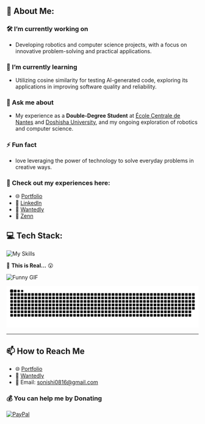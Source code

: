 ## 💫 About Me:

### 🛠 I’m currently working on

- Developing robotics and computer science projects, with a focus on innovative problem-solving and practical applications.

### 🌱 I’m currently learning

- Utilizing cosine similarity for testing AI-generated code, exploring its applications in improving software quality and reliability.

### 🧩 Ask me about

- My experience as a **Double-Degree Student** at [École Centrale de Nantes](https://www.ec-nantes.fr/english-version) and [Doshisha University](https://www.doshisha.ac.jp/en/), and my ongoing exploration of robotics and computer science.

### ⚡ Fun fact

- love leveraging the power of technology to solve everyday problems in creative ways.

### 🔗 Check out my experiences here:

- 🌐 [Portfolio](https://so-onishi.vercel.app/)
- 🍻 [LinkedIn](https://www.linkedin.com/in/so-onishi/)
- 📱 [Wantedly](https://www.wantedly.com/id/so_onishi/)
- 📝 [Zenn](https://zenn.dev/os515)

## 💻 Tech Stack:

![My Skills](https://skillicons.dev/icons?i=html,css,javascript,py,c,cpp,ros,react,vue,aws,linux,github&theme=light&perline=4)

🙊 **This is Real...** 😮

![Funny GIF](https://media.giphy.com/media/0lGd2OXXHe4tFhb7Wh/giphy.gif)

<picture>
  <source media="(prefers-color-scheme: dark)" srcset="https://raw.githubusercontent.com/soso0024/soso0024/output/github-snake-dark.svg" />
  <source media="(prefers-color-scheme: light)" srcset="https://raw.githubusercontent.com/soso0024/soso0024/output/github-snake.svg" />
  <img alt="github-snake" src="https://raw.githubusercontent.com/soso0024/soso0024/output/github-snake.svg" />
</picture>

---

## 📫 How to Reach Me

- 🌐 [Portfolio](https://so-onishi.vercel.app/)
- 📱 [Wantedly](https://www.wantedly.com/id/so_onishi)
- 📧 Email: [sonishi0816@gmail.com](mailto:sonishi0816@gmail.com)

### 💰 You can help me by Donating

[![PayPal](https://img.shields.io/badge/PayPal-00457C?style=for-the-badge&logo=paypal&logoColor=white)](https://paypal.me/SoOnishi)
